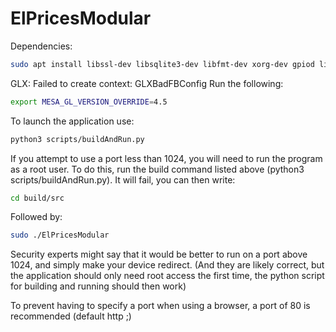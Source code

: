 # ElPricesModular

Dependencies:

``` bash
sudo apt install libssl-dev libsqlite3-dev libfmt-dev xorg-dev gpiod libgpiod-dev libasio-dev
```

GLX: Failed to create context: GLXBadFBConfig
Run the following:
``` bash 
export MESA_GL_VERSION_OVERRIDE=4.5
```

To launch the application use:
``` bash 
python3 scripts/buildAndRun.py
```

If you attempt to use a port less than 1024, you will need to run the program as a root user.
To do this, run the build command listed above (python3 scripts/buildAndRun.py). It will fail, you can then write:
``` bash 
cd build/src
```

Followed by:
``` bash 
sudo ./ElPricesModular
```

Security experts might say that it would be better to run on a port above 1024, and simply make your device redirect.
(And they are likely correct, but the application should only need root access the first time, the python script for building and running should then work)

To prevent having to specify a port when using a browser, a port of 80 is recommended (default http ;)